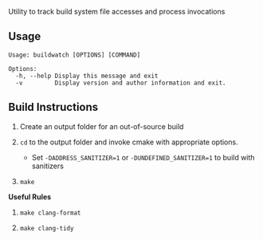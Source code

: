 Utility to track build system file accesses and process invocations

**Usage**
---

```
Usage: buildwatch [OPTIONS] [COMMAND]

Options:
  -h, --help Display this message and exit
  -v         Display version and author information and exit.
```

**Build Instructions**
---

1. Create an output folder for an out-of-source build

2. `cd` to the output folder and invoke cmake with appropriate options.
    - Set `-DADDRESS_SANITIZER=1` or `-DUNDEFINED_SANITIZER=1` to build with
    sanitizers

3. `make`

**Useful Rules**

1. `make clang-format`

2. `make clang-tidy`